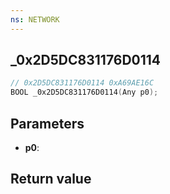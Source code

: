 ```yaml
---
ns: NETWORK
---
```

## _0x2D5DC831176D0114

```c
// 0x2D5DC831176D0114 0xA69AE16C
BOOL _0x2D5DC831176D0114(Any p0);
```


## Parameters
* **p0**: 

## Return value
